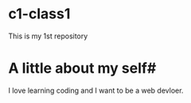 # c1-class1
This is my 1st repository 
# A little about my self#
I love learning coding and I want to be a web devloer. 
